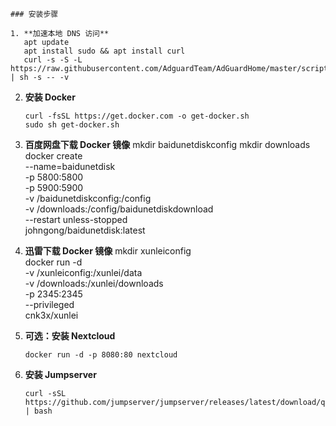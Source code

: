     ### 安装步骤
    
    1. **加速本地 DNS 访问**
       apt update
       apt install sudo && apt install curl
       curl -s -S -L https://raw.githubusercontent.com/AdguardTeam/AdGuardHome/master/scripts/install.sh | sh -s -- -v
    

2.  **安装 Docker**
    
        curl -fsSL https://get.docker.com -o get-docker.sh    
        sudo sh get-docker.sh
        
    
3.  **百度网盘下载 Docker 镜像**
        mkdir baidunetdiskconfig
        mkdir downloads  
        docker create \
            --name=baidunetdisk \
            -p 5800:5800 \
            -p 5900:5900 \
            -v /baidunetdiskconfig:/config \
            -v /downloads:/config/baidunetdiskdownload \
            --restart unless-stopped \
            johngong/baidunetdisk:latest
        
    
4.  **迅雷下载 Docker 镜像**
        mkdir xunleiconfig    
        docker run -d \
            -v /xunleiconfig:/xunlei/data \
            -v /downloads:/xunlei/downloads \
            -p 2345:2345 \
            --privileged \
            cnk3x/xunlei
        
    
5.  **可选：安装 Nextcloud**
    
        docker run -d -p 8080:80 nextcloud
        
    
6.  **安装 Jumpserver**
    
        curl -sSL https://github.com/jumpserver/jumpserver/releases/latest/download/quick_start.sh | bash